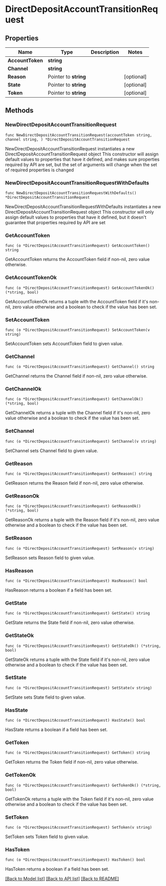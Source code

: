 # DirectDepositAccountTransitionRequest

## Properties

Name | Type | Description | Notes
------------ | ------------- | ------------- | -------------
**AccountToken** | **string** |  | 
**Channel** | **string** |  | 
**Reason** | Pointer to **string** |  | [optional] 
**State** | Pointer to **string** |  | [optional] 
**Token** | Pointer to **string** |  | [optional] 

## Methods

### NewDirectDepositAccountTransitionRequest

`func NewDirectDepositAccountTransitionRequest(accountToken string, channel string, ) *DirectDepositAccountTransitionRequest`

NewDirectDepositAccountTransitionRequest instantiates a new DirectDepositAccountTransitionRequest object
This constructor will assign default values to properties that have it defined,
and makes sure properties required by API are set, but the set of arguments
will change when the set of required properties is changed

### NewDirectDepositAccountTransitionRequestWithDefaults

`func NewDirectDepositAccountTransitionRequestWithDefaults() *DirectDepositAccountTransitionRequest`

NewDirectDepositAccountTransitionRequestWithDefaults instantiates a new DirectDepositAccountTransitionRequest object
This constructor will only assign default values to properties that have it defined,
but it doesn't guarantee that properties required by API are set

### GetAccountToken

`func (o *DirectDepositAccountTransitionRequest) GetAccountToken() string`

GetAccountToken returns the AccountToken field if non-nil, zero value otherwise.

### GetAccountTokenOk

`func (o *DirectDepositAccountTransitionRequest) GetAccountTokenOk() (*string, bool)`

GetAccountTokenOk returns a tuple with the AccountToken field if it's non-nil, zero value otherwise
and a boolean to check if the value has been set.

### SetAccountToken

`func (o *DirectDepositAccountTransitionRequest) SetAccountToken(v string)`

SetAccountToken sets AccountToken field to given value.


### GetChannel

`func (o *DirectDepositAccountTransitionRequest) GetChannel() string`

GetChannel returns the Channel field if non-nil, zero value otherwise.

### GetChannelOk

`func (o *DirectDepositAccountTransitionRequest) GetChannelOk() (*string, bool)`

GetChannelOk returns a tuple with the Channel field if it's non-nil, zero value otherwise
and a boolean to check if the value has been set.

### SetChannel

`func (o *DirectDepositAccountTransitionRequest) SetChannel(v string)`

SetChannel sets Channel field to given value.


### GetReason

`func (o *DirectDepositAccountTransitionRequest) GetReason() string`

GetReason returns the Reason field if non-nil, zero value otherwise.

### GetReasonOk

`func (o *DirectDepositAccountTransitionRequest) GetReasonOk() (*string, bool)`

GetReasonOk returns a tuple with the Reason field if it's non-nil, zero value otherwise
and a boolean to check if the value has been set.

### SetReason

`func (o *DirectDepositAccountTransitionRequest) SetReason(v string)`

SetReason sets Reason field to given value.

### HasReason

`func (o *DirectDepositAccountTransitionRequest) HasReason() bool`

HasReason returns a boolean if a field has been set.

### GetState

`func (o *DirectDepositAccountTransitionRequest) GetState() string`

GetState returns the State field if non-nil, zero value otherwise.

### GetStateOk

`func (o *DirectDepositAccountTransitionRequest) GetStateOk() (*string, bool)`

GetStateOk returns a tuple with the State field if it's non-nil, zero value otherwise
and a boolean to check if the value has been set.

### SetState

`func (o *DirectDepositAccountTransitionRequest) SetState(v string)`

SetState sets State field to given value.

### HasState

`func (o *DirectDepositAccountTransitionRequest) HasState() bool`

HasState returns a boolean if a field has been set.

### GetToken

`func (o *DirectDepositAccountTransitionRequest) GetToken() string`

GetToken returns the Token field if non-nil, zero value otherwise.

### GetTokenOk

`func (o *DirectDepositAccountTransitionRequest) GetTokenOk() (*string, bool)`

GetTokenOk returns a tuple with the Token field if it's non-nil, zero value otherwise
and a boolean to check if the value has been set.

### SetToken

`func (o *DirectDepositAccountTransitionRequest) SetToken(v string)`

SetToken sets Token field to given value.

### HasToken

`func (o *DirectDepositAccountTransitionRequest) HasToken() bool`

HasToken returns a boolean if a field has been set.


[[Back to Model list]](../README.md#documentation-for-models) [[Back to API list]](../README.md#documentation-for-api-endpoints) [[Back to README]](../README.md)



